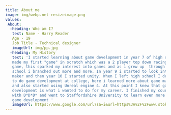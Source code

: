 ```yaml
---
title: About me
image: img/webp.net-resizeimage.png
values:
 About:
  -heading: Who am I?
   text: Name - Harry Reader
   Age - 19
   Job Title - Technical designer
   imageUrl: img/pp.jpg
  -heading: My History
   text: 'I started learning about game development in year 7 of high school where
   made my first "game" in scratch which was a 2 player top down racing
   game, this sparked my interest into games and as i grew up  through high
   school i branched out more and more. In year 9 i started to look into game
   maker and then year 10 I started unity. When I left high school I decided
   to do game development at college, here i learned more about game maker
   and also started using Unreal engine 4. At this point I knew that game
   development is what i wanted to do for my career. I finished my course
   with D*D*D* and went to Staffordshire University to learn even more about
   game development '
   imageUrl: https://www.google.com/url?sa=i&url=https%3A%2F%2Fwww.stokesentinel.co.uk%2Fnews%2Fstoke-on-trent-news%2Fstaffordshire-universitys-ian-blachford-cautious-6003364&psig=AOvVaw3d3lvkH3x6IRs0xWiyzgt3&ust=1645187529709000&source=images&cd=vfe&ved=0CAsQjRxqFwoTCIjsrqjfhvYCFQAAAAAdAAAAABAD
---
```

